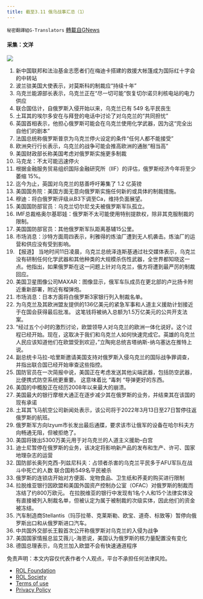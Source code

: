```yaml
---
title: 截至3.11 俄乌战事汇总（1）
---
```

`秘密翻譯組G-Translators` [轉載自GNews](https://gnews.org/zh-hans/2141443/)

#### 采集：文洋
![](https://assets.gnews.org/wp-content/uploads/2022/03/34b29b24-4d8e-452c-9e34-1432bbff57d6-2.jpg)
1. 新中国联邦和法治基金志愿者们在梅迪卡搭建的救援大帐篷成为国际红十字会的中转站
2. 波兰驻美国大使表示，对莫斯科的制裁应“持续十年”
3. 乌克兰能源部长表示，乌克兰正在“尽一切可能”恢复切尔诺贝利核电站的电力供应
4. 联合国估计，自俄罗斯入侵开始以来，乌克兰已有 549 名平民丧生
5. 土耳其的埃尔多安在与拜登的电话中讨论了对乌克兰的“共同担忧”
6. 英国首相表示，他担心俄罗斯可能会在乌克兰使用化学武器，因为这“完全出自他们的剧本”
7. 法国总统称俄罗斯普京为乌克兰停火设定的条件“任何人都不能接受”
8. 欧洲央行行长表示，乌克兰的战争可能会推高欧洲的通胀“相当高”
9. 美国财政部长称美国考虑对俄罗斯实施更多制裁
10. 马克龙：不太可能迅速停火
11. 根据金融服务贸易组织国际金融研究所（IIF）的评估，俄罗斯经济今年将至少萎缩 15%。
12. 迄今为止，英国对乌克兰的慈善呼吁筹集了 1.2 亿英镑
13. 美国国务院：美国方面无意向俄罗斯实施任何新的或具体的制裁措施。
14. 穆迪：将白俄罗斯评级从B3下调至Ca，维持负面展望。
15. 美国国防部官员：乌克兰切尔尼戈夫被俄罗斯军队孤立。
16. IMF总裁格奥尔基耶娃：俄罗斯不太可能使用特别提款权，除非其克服制裁的限制。
17. 美国国防部官员：其他俄罗斯军队距离基辅15公里。
18. 市场消息：沙特方面周四表示，利雅得的炼油厂遭到无人机袭击。炼油厂的运营和供应没有受到影响。
19. 【报道】
当地时间11日凌晨，乌克兰总统泽连斯基通过社交媒体表示，乌克兰没有研制任何化学武器和其他种类的大规模杀伤性武器，全世界都知晓这一点。他指出，如果俄罗斯在这一问题上针对乌克兰，俄方将遭到最严厉的制裁回应。
20. 美国卫星图像公司MAXAR：图像显示，俄军车队成员在更北部的卢比扬卡附近重新部署，附近有榴弹炮。
21. 市场消息：日本方面将白俄罗斯3家银行列入制裁名单。
22. 为乌克兰及其欧洲盟友提供的136亿美元的紧急军事和人道主义援助计划接近于在国会获得最后批准。
这笔钱将被纳入总额为1.5万亿美元的公共开支法案。
23. “经过五个小时的激烈讨论，欧盟领导人对乌克兰的欧洲一体化说好。这个过程已经开始。现在，这取决于我们和乌克兰人如何快速完成它。英雄的乌克兰人民应该知道他们在欧盟受到欢迎，”立陶宛总统吉塔纳斯-纳乌塞达在推特上说。
24. 副总统卡马拉-哈里斯邀请美国支持对俄罗斯入侵乌克兰的国际战争罪调查，并指出联合国已经开始审查这些指控。
25. 国防官员在一次简报中说，美国正在考虑发送其他尖端武器，包括防空武器，比便携式防空系统更重要。
这意味着比 “毒刺 “导弹更好的东西。
26. 美国的中概股正在经历2008年以来最大的崩溃。
27. 美国最大的银行摩根大通正在逐步减少其在俄罗斯的业务，并结束其在该国的现有承诺
28. 土耳其飞马航空公司新闻处表示，该公司将于2022年3月13日至27日暂停往返俄罗斯的航班。
29. 俄罗斯军方向Izyum市长发出最后通牒，要求该市让俄军的设备在哈尔科夫方向畅通无阻，但被拒绝了。
30. 美国将拨出5300万美元用于对乌克兰的人道主义援助–白宫
31. 迪士尼暂停在俄罗斯的业务，该决定将影响新产品的发布和生产、许可、国家地理杂志的运营
32. 国防部长奥列克西-列兹尼科夫：占领者杀害的乌克兰平民多于AFU军队在战斗中死亡的人数
联合国称549名平民被杀
33. 俄罗斯的连锁店开始对方便面、宠物食品、卫生纸和荞麦的购买进行限制
34. 拉脱维亚银行因欧盟和美国外国资产控制办公室（OFAC）对俄罗斯的制裁而冻结了约800万欧元。
在拉脱维亚的银行中发现有1名个人和15个法律实体没有直接被列入制裁名单，但被认定为属于被制裁的次级实体，因此他们的资金被冻结。
35. 汽车制造商Stellantis（玛莎拉蒂、克莱斯勒、欧宝、道奇、标致等）暂停向俄罗斯出口和从俄罗斯进口汽车。
36. 中共国外交部长王毅首次公开称俄罗斯对乌克兰的入侵为战争
37. 美国国家情报总监艾薇儿-海恩说，美国认为俄罗斯的核力量配置没有变化
38. 德国总理表示，乌克兰加入欧盟不会有快速通道程序


 

免责声明：本文内容仅代表作者个人观点，平台不承担任何法律风险。

- [ROL Foundation](https://rolfoundation.org/)
- [ROL Society](https://rolsociety.org/)
- [Terms of use](https://gnews.org/terms-of-use-3/)
- [Privacy Policy](https://gnews.org/privacy-policy/)
